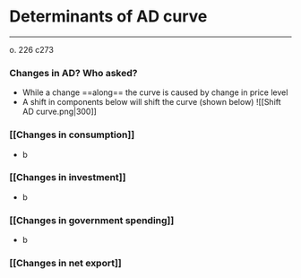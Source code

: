 # Determinants of AD curve
---
o. 226 c273

### Changes in AD? Who asked?
- While a change ==along== the curve is caused by change in price level
- A shift in components below will shift the curve (shown below)
![[Shift AD curve.png|300]]

### [[Changes in consumption]]
- b

### [[Changes in investment]]
- b

### [[Changes in government spending]]
- b

### [[Changes in net export]]
